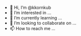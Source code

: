- 👋 Hi, I’m @kkornkub
- 👀 I’m interested in ...
- 🌱 I’m currently learning ...
- 💞️ I’m looking to collaborate on ...
- 📫 How to reach me ...

<!---
kkornkub/kkornkub is a ✨ special ✨ repository because its `README.md` (this file) appears on your GitHub profile.
You can click the Preview link to take a look at your changes.
--->
